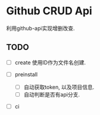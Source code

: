 # Github CRUD Api
利用github-api实现增删改查.

## TODO

- [ ] create 使用ID作为文件名创建.

- [ ] preinstall
  - [ ] 自动获取token, 以及项目信息.
  - [ ] 自动判断是否有api分支.

- [ ] ci

